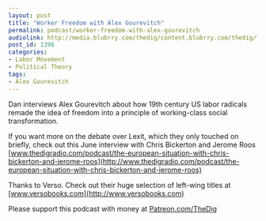 ```yaml
---
layout: post
title: "Worker Freedom with Alex Gourevitch"
permalink: podcast/worker-freedom-with-alex-gourevitch
audiolink: http://media.blubrry.com/thedig/content.blubrry.com/thedig/The_Dig-EP_222-Gourevitch.mp3
post_id: 1396
categories: 
- Labor Movement
- Political Theory
tags: 
- Alex Gourevitch
---
```


Dan interviews Alex Gourevitch about how 19th century US labor radicals remade the idea of freedom into a principle of working-class social transformation.

If you want more on the debate over Lexit, which they only touched on briefly, check out this June interview with Chris Bickerton and Jerome Roos 
[www.thedigradio.com/podcast/the-european-situation-with-chris-bickerton-and-jerome-roos](http://www.thedigradio.com/podcast/the-european-situation-with-chris-bickerton-and-jerome-roos)

Thanks to Verso. Check out their huge selection of left-wing titles at 
[www.versobooks.com](http://www.versobooks.com)

Please support this podcast with money at 
[Patreon.com/TheDig](http://Patreon.com/TheDig)
